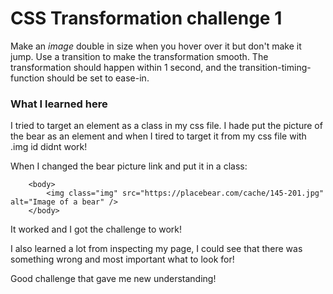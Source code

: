 # CSS Transformation challenge 1

Make an <em>image</em> double in size when you hover over it but don't make it jump.
Use a transition to make the transformation smooth.
The transformation should happen within 1 second, and the transition-timing-function
should be set to ease-in.


### What I learned here

I tried to target an element as a class in my css file. I hade put the picture of the bear
as an element and when I tired to target it from my css file with .img id didnt work!

When I changed the bear picture link and put it in a class:

        <body>
            <img class="img" src="https://placebear.com/cache/145-201.jpg" alt="Image of a bear" />
        </body>
        
It worked and I got the challenge to work!

I also learned a lot from inspecting my page, I could see that there was something wrong and most important
what to look for!

Good challenge that gave me new understanding!